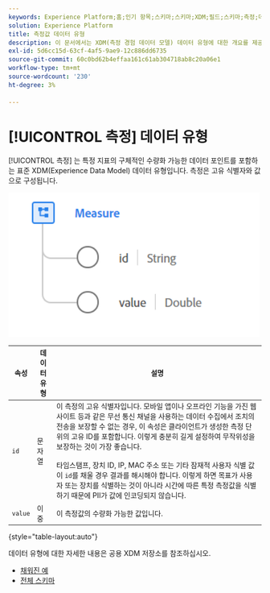```yaml
---
keywords: Experience Platform;홈;인기 항목;스키마;스키마;XDM;필드;스키마;측정;데이터 유형;데이터 유형;데이터 유형;
solution: Experience Platform
title: 측정값 데이터 유형
description: 이 문서에서는 XDM(측정 경험 데이터 모델) 데이터 유형에 대한 개요를 제공합니다.
exl-id: 5d6cc15d-63cf-4af5-9ae9-12c886dd6735
source-git-commit: 60c0bd62b4effaa161c61ab304718ab8c20a06e1
workflow-type: tm+mt
source-wordcount: '230'
ht-degree: 3%

---
```


# [!UICONTROL 측정] 데이터 유형

[!UICONTROL 측정] 는 특정 지표의 구체적인 수량화 가능한 데이터 포인트를 포함하는 표준 XDM(Experience Data Model) 데이터 유형입니다. 측정은 고유 식별자와 값으로 구성됩니다.

<img src="../images/data-types/measure.PNG" width="500" /><br />

| 속성 | 데이터 유형 | 설명 |
| --- | --- | --- |
| `id` | 문자열 | 이 측정의 고유 식별자입니다. 모바일 앱이나 오프라인 기능을 가진 웹 사이트 등과 같은 무선 통신 채널을 사용하는 데이터 수집에서 조치의 전송을 보장할 수 없는 경우, 이 속성은 클라이언트가 생성한 측정 단위의 고유 ID를 포함합니다. 이렇게 충분히 길게 설정하여 무작위성을 보장하는 것이 가장 좋습니다. <br><br> 타임스탬프, 장치 ID, IP, MAC 주소 또는 기타 잠재적 사용자 식별 값이 `id`를 채울 경우 결과를 해시해야 합니다. 이렇게 하면 목표가 사용자 또는 장치를 식별하는 것이 아니라 시간에 따른 특정 측정값을 식별하기 때문에 PII가 값에 인코딩되지 않습니다. |
| `value` | 이중 | 이 측정값의 수량화 가능한 값입니다. |

{style=&quot;table-layout:auto&quot;}

데이터 유형에 대한 자세한 내용은 공용 XDM 저장소를 참조하십시오.

* [채워진 예](https://github.com/adobe/xdm/blob/master/components/datatypes/data/measure.example.1.json)
* [전체 스키마](https://github.com/adobe/xdm/blob/master/components/datatypes/data/measure.schema.json)
